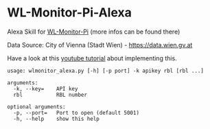 # WL-Monitor-Pi-Alexa
Alexa Skill for [WL-Monitor-Pi](https://github.com/mabe-at/WL-Monitor-Pi) (more infos can be found there)

Data Source: City of Vienna (Stadt Wien) - https://data.wien.gv.at

Have a look at this [youtube tutorial](https://www.youtube.com/watch?v=DFiCsMcipr4) about implementing this.

```
usage: wlmonitor_alexa.py [-h] [-p port] -k apikey rbl [rbl ...]

arguments:
  -k, --key=    API key
  rbl           RBL number

optional arguments:
  -p, --port=   Port to open (default 5001)
  -h, --help    show this help
  ```
  
